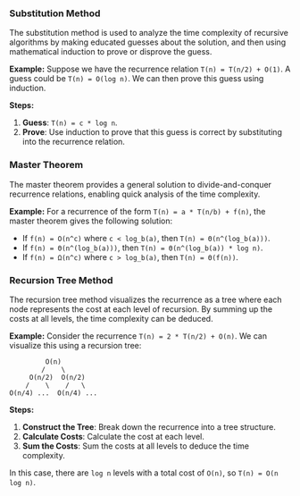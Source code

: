 ### Substitution Method

The substitution method is used to analyze the time complexity of recursive algorithms by making educated guesses about the solution, and then using mathematical induction to prove or disprove the guess.

**Example:**
Suppose we have the recurrence relation `T(n) = T(n/2) + O(1)`. A guess could be `T(n) = O(log n)`. We can then prove this guess using induction.

**Steps:**
1. **Guess**: `T(n) = c * log n`.
2. **Prove**: Use induction to prove that this guess is correct by substituting into the recurrence relation.

### Master Theorem

The master theorem provides a general solution to divide-and-conquer recurrence relations, enabling quick analysis of the time complexity.

**Example:**
For a recurrence of the form `T(n) = a * T(n/b) + f(n)`, the master theorem gives the following solution:
- If `f(n) = O(n^c)` where `c < log_b(a)`, then `T(n) = Θ(n^(log_b(a)))`.
- If `f(n) = Θ(n^(log_b(a)))`, then `T(n) = Θ(n^(log_b(a)) * log n)`.
- If `f(n) = Ω(n^c)` where `c > log_b(a)`, then `T(n) = Θ(f(n))`.

### Recursion Tree Method

The recursion tree method visualizes the recurrence as a tree where each node represents the cost at each level of recursion. By summing up the costs at all levels, the time complexity can be deduced.

**Example:**
Consider the recurrence `T(n) = 2 * T(n/2) + O(n)`. We can visualize this using a recursion tree:
```
         O(n)
        /    \
     O(n/2)  O(n/2)
    /    \    /   \
O(n/4) ...  O(n/4) ...
``` 

**Steps:**
1. **Construct the Tree**: Break down the recurrence into a tree structure.
2. **Calculate Costs**: Calculate the cost at each level.
3. **Sum the Costs**: Sum the costs at all levels to deduce the time complexity.

In this case, there are `log n` levels with a total cost of `O(n)`, so `T(n) = O(n log n)`.
